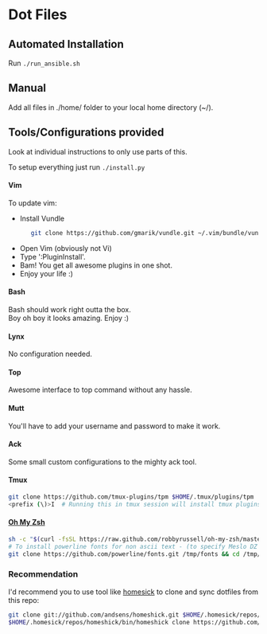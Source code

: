 # Dot Files

## Automated Installation

Run `./run_ansible.sh`


## Manual

Add all files in ./home/ folder to your local home directory (~/).  

## Tools/Configurations provided
Look at individual instructions to only use parts of this.

To setup everything just run `./install.py`

#### Vim
To update vim:  
 * Install Vundle  
    ```sh
       git clone https://github.com/gmarik/vundle.git ~/.vim/bundle/vundle
   ```
 * Open Vim (obviously not Vi)
 * Type ':PluginInstall'.
 * Bam! You get all awesome plugins in one shot.
 * Enjoy your life :)

#### Bash
Bash should work right outta the box.  
Boy oh boy it looks amazing. Enjoy :)

#### Lynx
No configuration needed.

#### Top
Awesome interface to top command without any hassle.

#### Mutt
You'll have to add your username and password to make it work.

#### Ack
Some small custom configurations to the mighty ack tool.

#### Tmux
```sh
git clone https://github.com/tmux-plugins/tpm $HOME/.tmux/plugins/tpm
<prefix (\)>I  # Running this in tmux session will install tmux plugins
```

#### [Oh My Zsh](http://ohmyz.sh)
```sh
sh -c "$(curl -fsSL https://raw.github.com/robbyrussell/oh-my-zsh/master/tools/install.sh)"
# To install powerline fonts for non ascii text - (to specify Meslo DZ font in iterm2)
git clone https://github.com/powerline/fonts.git /tmp/fonts && cd /tmp/fonts && ./install.sh
```

### Recommendation
I'd recommend you to use tool like [homesick](https://github.com/andsens/homeshick) to clone and sync dotfiles from this repo:
```sh
git clone git://github.com/andsens/homeshick.git $HOME/.homesick/repos/homeshick
$HOME/.homesick/repos/homeshick/bin/homeshick clone https://github.com/shubhamchaudhary/dotfiles.git
```
